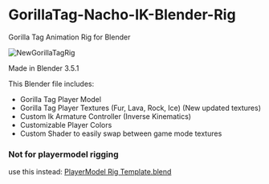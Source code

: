 # GorillaTag-Nacho-IK-Blender-Rig

Gorilla Tag Animation Rig for Blender

![NewGorillaTagRig](https://github.com/NachoEngine/GorillaTag-Player-IK-Blender-Rig/assets/65086429/b5ce7e90-79ae-403a-8cd3-bfbc84cf0b8e)

Made in Blender 3.5.1

This Blender file includes:
* Gorilla Tag Player Model
* Gorilla Tag Player Textures (Fur, Lava, Rock, Ice) (New updated textures)
* Custom Ik Armature Controller (Inverse Kinematics)
* Customizable Player Colors
* Custom Shader to easily swap between game mode textures

### Not for playermodel rigging
use this instead: [PlayerModel Rig Template.blend]



[PlayerModel Rig Template.blend]: https://github.com/NachoEngine/GorillaPlayerModelModProject-Master/blob/main/Assets/PlayerMod_RiggingTemplate.blend

